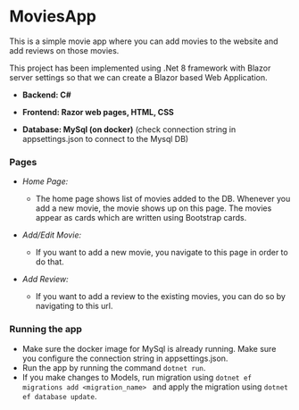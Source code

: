 # MoviesApp
This is a simple movie app where you can add movies to the website and add reviews on those movies.

This project has been implemented using .Net 8 framework with Blazor server settings so that we can create a Blazor based Web Application.

- **Backend: C#**

- **Frontend: Razor web pages, HTML, CSS**

- **Database: MySql (on docker)** (check connection string in appsettings.json to connect to the Mysql DB)


### Pages

- _Home Page:_

  - The home page shows list of movies added to the DB. Whenever you add a new movie, the movie shows up on this page.
The movies appear as cards which are written using Bootstrap cards.

- _Add/Edit Movie:_

  - If you want to add a new movie, you navigate to this page in order to do that.

- _Add Review:_

  - If you want to add a review to the existing movies, you can do so by navigating to this url.

### Running the app

- Make sure the docker image for MySql is already running. Make sure you configure the connection string in appsettings.json.
- Run the app by running the command `dotnet run`.
- If you make changes to Models, run migration using `dotnet ef migrations add <migration_name> ` and apply the migration using `dotnet ef database update`.
